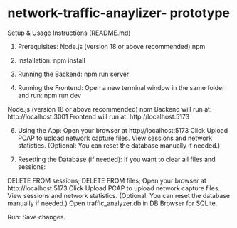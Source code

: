 ﻿# network-traffic-anaylizer- prototype 

Setup & Usage Instructions (README.md)
1. Prerequisites:
 Node.js (version 18 or above recommended)
npm


3. Installation:
  npm install

4. Running the Backend:
   npm run server
   
5. Running the Frontend:
Open a new terminal window in the same folder and run:
npm run dev


Node.js (version 18 or above recommended)
npm
Backend will run at: http://localhost:3001
Frontend will run at: http://localhost:5173

6. Using the App:
   Open your browser at http://localhost:5173
Click Upload PCAP to upload network capture files.
View sessions and network statistics.
(Optional: You can reset the database manually if needed.)

7. Resetting the Database (if needed):
If you want to clear all files and sessions:

DELETE FROM sessions; DELETE FROM files;
Open your browser at http://localhost:5173
Click Upload PCAP to upload network capture files.
View sessions and network statistics.
(Optional: You can reset the database manually if needed.)
Open traffic_analyzer.db in DB Browser for SQLite.

Run:
Save changes.
